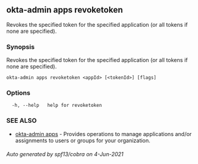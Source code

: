 ## okta-admin apps revoketoken

Revokes the specified token for the specified application (or all tokens if none are specified).

### Synopsis

Revokes the specified token for the specified application (or all tokens if none are specified).

```
okta-admin apps revoketoken <appId> [<tokenId>] [flags]
```

### Options

```
  -h, --help   help for revoketoken
```

### SEE ALSO

* [okta-admin apps](okta-admin_apps.md)	 - Provides operations to manage applications and/or assignments to users or groups for your organization.

###### Auto generated by spf13/cobra on 4-Jun-2021
